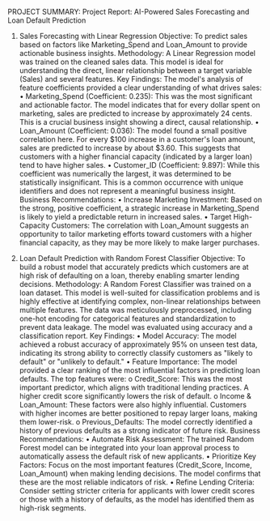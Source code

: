 PROJECT SUMMARY:
Project Report: AI-Powered Sales Forecasting and Loan Default Prediction
1. Sales Forecasting with Linear Regression
Objective: To predict sales based on factors like Marketing_Spend and Loan_Amount to provide actionable business insights.
Methodology:
A Linear Regression model was trained on the cleaned sales data. This model is ideal for understanding the direct, linear relationship between a target variable (Sales) and several features.
Key Findings:
The model's analysis of feature coefficients provided a clear understanding of what drives sales:
•	Marketing_Spend (Coefficient: 0.235): This was the most significant and actionable factor. The model indicates that for every dollar spent on marketing, sales are predicted to increase by approximately 24 cents. This is a crucial business insight showing a direct, causal relationship.
•	Loan_Amount (Coefficient: 0.036): The model found a small positive correlation here. For every $100 increase in a customer's loan amount, sales are predicted to increase by about $3.60. This suggests that customers with a higher financial capacity (indicated by a larger loan) tend to have higher sales.
•	Customer_ID (Coefficient: 9.897): While this coefficient was numerically the largest, it was determined to be statistically insignificant. This is a common occurrence with unique identifiers and does not represent a meaningful business insight.
Business Recommendations:
•	Increase Marketing Investment: Based on the strong, positive coefficient, a strategic increase in Marketing_Spend is likely to yield a predictable return in increased sales.
•	Target High-Capacity Customers: The correlation with Loan_Amount suggests an opportunity to tailor marketing efforts toward customers with a higher financial capacity, as they may be more likely to make larger purchases.

2. Loan Default Prediction with Random Forest Classifier
Objective: To build a robust model that accurately predicts which customers are at high risk of defaulting on a loan, thereby enabling smarter lending decisions.
Methodology:
A Random Forest Classifier was trained on a loan dataset. This model is well-suited for classification problems and is highly effective at identifying complex, non-linear relationships between multiple features. The data was meticulously preprocessed, including one-hot encoding for categorical features and standardization to prevent data leakage. The model was evaluated using accuracy and a classification report.
Key Findings:
•	Model Accuracy: The model achieved a robust accuracy of approximately 95% on unseen test data, indicating its strong ability to correctly classify customers as "likely to default" or "unlikely to default."
•	Feature Importance: The model provided a clear ranking of the most influential factors in predicting loan defaults. The top features were:
o	Credit_Score: This was the most important predictor, which aligns with traditional lending practices. A higher credit score significantly lowers the risk of default.
o	Income & Loan_Amount: These factors were also highly influential. Customers with higher incomes are better positioned to repay larger loans, making them lower-risk.
o	Previous_Defaults: The model correctly identified a history of previous defaults as a strong indicator of future risk.
Business Recommendations:
•	Automate Risk Assessment: The trained Random Forest model can be integrated into your loan approval process to automatically assess the default risk of new applicants.
•	Prioritize Key Factors: Focus on the most important features (Credit_Score, Income, Loan_Amount) when making lending decisions. The model confirms that these are the most reliable indicators of risk.
•	Refine Lending Criteria: Consider setting stricter criteria for applicants with lower credit scores or those with a history of defaults, as the model has identified them as high-risk segments.



